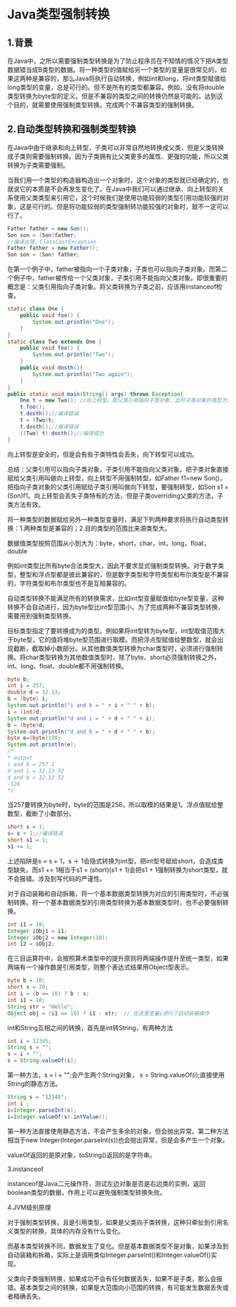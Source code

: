 # Java类型强制转换

## 1.背景

   在Java中，之所以需要强制类型转换是为了防止程序员在不知情的情况下把A类型数据错当成B类型的数据。将一种类型的值赋给另一个类型的变量是很常见的，如果这两种是兼容的，那么Java将执行自动转换，例如int和long，将int类型赋值给long类型的变量，总是可行的。但不是所有的类型都兼容。例如，没有将double类型转换为byte型的定义。但是不兼容的类型之间的转换仍然是可能的。达到这个目的，就需要使用强制类型转换。完成两个不兼容类型的强制转换。

## 2.自动类型转换和强制类型转换

   在Java中由于继承和向上转型，子类可以非常自然地转换成父类，但是父类转换成子类则需要强制转换。因为子类拥有比父类更多的属性、更强的功能，所以父类转换为子类需要强制。

   当我们用一个类型的构造器构造出一个对象时，这个对象的类型就已经确定的，也就说它的本质是不会再发生变化了。在Java中我们可以通过继承、向上转型的关系使用父类类型来引用它，这个时候我们是使用功能较弱的类型引用功能较强的对象，这是可行的。但是将功能较弱的类型强制转功能较强的对象时，就不一定可以行了。

```java
Father father = new Son();
Son son = (Son)father;
//编译出错，ClassCastException
Father father = new Father();
Son son = (Son) father;
```

   在第一个例子中，father被指向一个子类对象，子类也可以指向子类对象。而第二个例子中，father被传给一个父类对象，子类引用不能指向父类对象。即很重要的概念是：父类引用指向子类对象。将父类转换为子类之前，应该用instanceof检查。

```java
static class One {
    public void foo() {
        System.out.println("One");
    }
}
static class Two extends One {
    public void foo() {
        System.out.println("Two");
    }
    public void dosth(){
        System.out.println("Two again");
    }
}
public static void main(String[] args) throws Exception{
    One t = new Two(); //向上转型，即父类引用指向子类对象，此时子类对象的类型为父类的类型
    t.foo();
    t.dosth();//编译错误
    t = (Two)t; 
    t.dosth();//编译错误 
    ((Two) t).dosth();//编译成功
}
```

向上转型是安全的，但是会有些子类特性会丢失，向下转型可以成功。

   总结：父类引用可以指向子类对象，子类引用不能指向父类对象。把子类对象直接赋给父类引用叫做向上转型，向上转型不用强制转型，如Father f1=new Son()，把指向子类对象的父类引用赋给子类引用叫做向下转型，要强制转型，如Son s1 = (Son)f1。向上转型会丢失子类特有的方法，但是子类overriding父类的方法，子类方法有效。 

   将一种类型的数据赋给另外一种类型变量时，满足下列两种要求将执行自动类型转换：1.两种类型是兼容的；2.目的类型的范围比来源类型大。  

   数据值类型按照范围从小到大为：byte，short，char，int，long，float，double

   例如int类型比所有byte合法类型大，因此不要求显式强制类型转换。对于数字类型，整型和浮点型都是彼此兼容的，但是数字类型和字符类型和布尔类型是不兼容的，字符类型和布尔类型也不是互相兼容的。

   自动类型转换不能满足所有的转换需求，比如int型变量赋值给byte型变量，这种转换不会自动进行，因为byte型比int型范围小。为了完成两种不兼容类型转换，需要用到强制类型转换。

   目标类型指定了要转换成为的类型。例如果将int型转为byte型，int型取值范围大于byte型，它的值将堆byte型范围进行取模。而把浮点型赋值给整数型，就会出现截断，截取掉小数部分。从其他数值类型转换为char类型时，必须进行强制转换。将char类型转换为其他数值类型时，除了byte、short必须强制转换之外，int、long、float、double都不用强制转换。

```java
byte b;
int i = 257;
double d = 32.13;
b = (byte) i;
System.out.println("i and b = " + i + " " + b);
i = (int)d;
System.out.println("d and i = " + d + " " + i);
b = (byte)d;
System.out.println("d and b = " + d + " " + b);
byte e=(byte)130; 
System.out.println(e);
/*
* output
i and b = 257 1
d and i = 32.13 32
d and b = 32.13 32
-126
*/
```

当257要转换为byte时，byte的范围是256，所以取模的结果是1。浮点值赋给整数型，截断了小数部分。

```java
short s = 1;
s= s + 1;//编译错误
short s1 = 1;
s1 += 1;
```

   上述陷阱是s = s + 1，s ＋ 1会隐式转换为int型，把int型号赋给short，会造成类型缺失。而s1 += 1相当于s1 = (short)(s1 + 1)会把s1 + 1强制转换为short类型，就不会报错。涉及到写代码的严谨性。

   对于自动装箱和自动拆箱，将一个基本数据类型转换为对应的引用类型时，不必强制转换。将一个基本数据类型的引用类型转换为基本数据类型时，也不必要强制转换。

```java
int i1 = 10;
Integer iObj1 = i1;
Integer iObj2 = new Integer(10);
int i2 = iObj2;
```

在三目运算符中，会按照算术类型中的提升原则将两端操作提升至统一类型，如果两端有一个操作数是引用类型，则整个表达式结果用Object型表示。

```java
byte b = 10; 
short s = 20; 
int i = (b == 10) ? b : s; 
int i1 = 10; 
String str = "Hello"; 
Object obj = (i1 == 10) ? i1 : str;  // 在这里变量i进行了自动装箱操作
```

int和String互相之间的转换，首先是int转String，有两种方法

```java
int i = 12345;
String s = "";
s = i + "";
s = String.valueOf(i);
```

 第一种方法，s = i + "";会产生两个String对象， s = String.valueOf(i);直接使用String的静态方法。

```java
String s = "12345";
int i ;
i=Integer.parseInt(s);
i=Integer.valueOf(s).intValue();
```

  第一种方法直接使用静态方法，不会产生多余的对象，但会抛出异常。第二种方法相当于new Integer(Integer.parseInt(s))也会抛出异常，但是会多产生一个对象。

   valueOf返回的是原对象，toString()返回的是字符串。

3.instanceof

   instanceof是Java二元操作符，测试左边对象是否是右边类的实例，返回boolean类型的数据，作用上可以避免强制类型转换失败。

4.JVM级别原理

   对于强制类型转换，且是引用类型，如果是父类向子类转换，这种只牵扯到引用名义类型的转换，具体的内存没有什么变化。

   而基本类型转换不同，数据发生了变化。但是基本数据类型不是对象，如果涉及到自动装箱和拆箱，实际上是调用类似Integer.parseInt()和Integer.valueOf()实现。

   父类向子类强制转换，如果成功不会有任何数据丢失，如果不是子类，那么会报错。基本类型之间的转换，如果是大范围向小范围的转换，有可能发生数据丢失或者精确丢失。